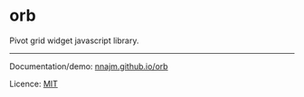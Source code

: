 orb
===

Pivot grid widget javascript library.
<hr/>

Documentation/demo: [nnajm.github.io/orb](http://nnajm.github.io/orb/)

Licence: [MIT](https://github.com/nnajm/orb/blob/master/LICENSE)

